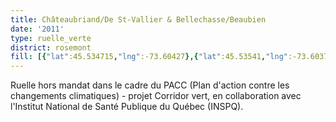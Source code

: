 ```yaml
---
title: Châteaubriand/De St-Vallier & Bellechasse/Beaubien
date: '2011'
type: ruelle_verte
district: rosemont
fill: [{"lat":45.534715,"lng":-73.60427},{"lat":45.53541,"lng":-73.603728},{"lat":45.533997,"lng":-73.600601},{"lat":45.533317,"lng":-73.601213}]
---
```


Ruelle hors mandat dans le cadre du PACC (Plan d'action contre les changements climatiques) - projet Corridor vert, en collaboration avec l'Institut National de Santé Publique du Québec (INSPQ).